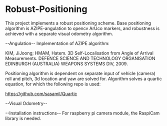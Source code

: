 # Robust-Positioning

This project implements a robust positioning scheme.
Base positioning algorithm is AZIPE-angulation to opencv ArUco markers, and robustness is achieved with a separate visual odometry algorithm.

--Angulation--
Implementation of AZIPE algorithm:

KIM, JiJoong; HMAM, Hatem. 3D Self-Localisation from Angle of Arrival Measurements. DEFENCE SCIENCE AND TECHNOLOGY ORGANISATION EDINBURGH (AUSTRALIA) WEAPONS SYSTEMS DIV, 2009.

Positioning algorithm is dependent on separate input of vehicle (camera) roll and pitch, 3d location and yaw are solved for.
Algorithm solves a quartic equation, for which the following repo is used:

https://github.com/sasamil/Quartic

--Visual Odometry--

--Installation instructions--
For raspberry pi camera module, the RaspiCam library is needed.
